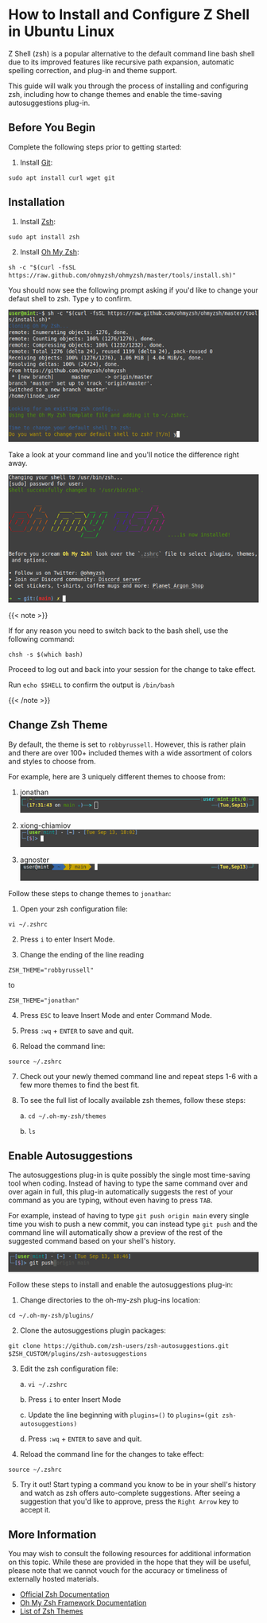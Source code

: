 # How to Install and Configure Z Shell in Ubuntu Linux

Z Shell (zsh) is a popular alternative to the default command line bash shell due to its improved features like recursive path expansion, automatic spelling correction, and plug-in and theme support. 

This guide will walk you through the process of installing and configuring zsh, including how to change themes and enable the time-saving autosuggestions plug-in. 

## Before You Begin

Complete the following steps prior to getting started:

1. Install [Git](https://git-scm.com/):

```
sudo apt install curl wget git
```

## Installation

1. Install [Zsh](https://zsh.sourceforge.io/):
```
sudo apt install zsh
```

2. Install [Oh My Zsh](https://ohmyz.sh/):
```
sh -c "$(curl -fsSL https://raw.github.com/ohmyzsh/ohmyzsh/master/tools/install.sh)"
```

You should now see the following prompt asking if you'd like to change your defaut shell to zsh. Type `y` to confirm. 

![Oh My Shell Configuration Prompt](oh-my-zsh-config-prompt.png)

Take a look at your command line and you'll notice the difference right away. 

![Zsh In Effect](zsh-in-effect.png)

{{< note >}}

If for any reason you need to switch back to the bash shell, use the following command: 
```
chsh -s $(which bash)
```
Proceed to log out and back into your session for the change to take effect.

Run `echo $SHELL` to confirm the output is `/bin/bash`

{{< /note >}}

## Change Zsh Theme
By default, the theme is set to `robbyrussell`. However, this is rather plain and there are over 100+ included themes with a wide assortment of colors and styles to choose from. 

For example, here are 3 uniquely different themes to choose from:

1. jonathan
![Jonathan Theme Preview](jonathan-theme-preview.png)

2. xiong-chiamiov
![Xiong Chiamiov Theme Preview](xiong-chiamiov-theme-preview.png)

2. agnoster
![Agnoster Theme Preview](agnoster-theme-preview.png)





Follow these steps to change themes to `jonathan`:

1. Open your zsh configuration file:
```
vi ~/.zshrc
```
2. Press `i` to enter Insert Mode.

3. Change the ending of the line reading
```
ZSH_THEME="robbyrussell"
```
to
```
ZSH_THEME="jonathan"
```

4. Press `ESC` to leave Insert Mode and enter Command Mode.

5. Press `:wq` + `ENTER` to save and quit.

6. Reload the command line:
```
source ~/.zshrc
```

7. Check out your newly themed command line and repeat steps 1-6 with a few more themes to find the best fit.

8. To see the full list of locally available zsh themes, follow these steps:

    a. `cd ~/.oh-my-zsh/themes`

    b. `ls`

## Enable Autosuggestions
The autosuggestions plug-in is quite possibly the single most time-saving tool when coding. Instead of having to type the same command over and over again in full, this plug-in automatically suggests the rest of your command as you are typing, without even having to press `TAB`. 

For example, instead of having to type `git push origin main` every single time you wish to push a new commit, you can instead type `git push` and the command line will automatically show a preview of the rest of the suggested command based on your shell's history.

![Auto-Complete Plug-in Preview](auto-complete-plug-in-preview.png)

Follow these steps to install and enable the autosuggestions plug-in:

1. Change directories to the oh-my-zsh plug-ins location:
```
cd ~/.oh-my-zsh/plugins/
```

2. Clone the autosuggestions plugin packages:
```
git clone https://github.com/zsh-users/zsh-autosuggestions.git $ZSH_CUSTOM/plugins/zsh-autosuggestions
```
3. Edit the zsh configuration file:

    a. `vi ~/.zshrc`

    b. Press `i` to enter Insert Mode

    c. Update the line beginning with `plugins=()` to
    `plugins=(git zsh-autosuggestions)`

    d. Press `:wq` + `ENTER` to save and quit. 

4. Reload the command line for the changes to take effect:
```
source ~/.zshrc
```

5. Try it out! Start typing a command you know to be in your shell's history and watch as zsh offers auto-complete suggestions. After seeing a suggestion that you'd like to approve, press the `Right Arrow` key to accept it.

## More Information

You may wish to consult the following resources for additional information on this topic. While these are provided in the hope that they will be useful, please note that we cannot vouch for the accuracy or timeliness of externally hosted materials.

- [Official Zsh Documentation](https://zsh.sourceforge.io/Doc/)
- [Oh My Zsh Framework Documentation](https://github.com/ohmyzsh/ohmyzsh/wiki)
- [List of Zsh Themes](https://github.com/ohmyzsh/ohmyzsh/tree/master/themes)



